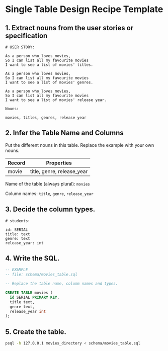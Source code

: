 # Single Table Design Recipe Template

## 1. Extract nouns from the user stories or specification

```
# USER STORY:

As a person who loves movies,
So I can list all my favourite movies
I want to see a list of movies' titles.

As a person who loves movies,
So I can list all my favourite movies
I want to see a list of movies' genres.

As a person who loves movies,
So I can list all my favourite movies
I want to see a list of movies' release year.
```

```
Nouns:

movies, titles, genres, release year
```

## 2. Infer the Table Name and Columns

Put the different nouns in this table. Replace the example with your own nouns.

| Record                | Properties          |
| --------------------- | ------------------  |
| movie                | title, genre, release_year

Name of the table (always plural): `movies` 

Column names: `title`, `genre`, `release_year`

## 3. Decide the column types.

```
# students:

id: SERIAL
title: text
genre: text
release_year: int
```

## 4. Write the SQL.

```sql
-- EXAMPLE
-- file: schema/movies_table.sql

-- Replace the table name, columm names and types.

CREATE TABLE movies (
  id SERIAL PRIMARY KEY,
  title text,
  genre text,
  release_year int
);
```

## 5. Create the table.

```bash
psql -h 127.0.0.1 movies_directory < schema/movies_table.sql
```
